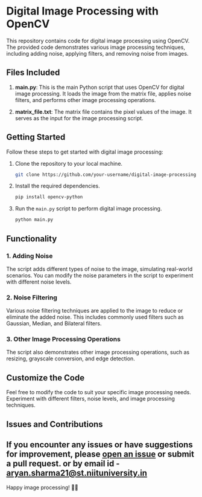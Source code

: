 # Digital Image Processing with OpenCV

This repository contains code for digital image processing using OpenCV. The provided code demonstrates various image processing techniques, including adding noise, applying filters, and removing noise from images.

## Files Included

1. **main.py**: This is the main Python script that uses OpenCV for digital image processing. It loads the image from the matrix file, applies noise filters, and performs other image processing operations.

2. **matrix_file.txt**: The matrix file contains the pixel values of the image. It serves as the input for the image processing script.

## Getting Started

Follow these steps to get started with digital image processing:

1. Clone the repository to your local machine.

    ```bash
    git clone https://github.com/your-username/digital-image-processing.git
    ```

2. Install the required dependencies.

    ```bash
    pip install opencv-python
    ```

3. Run the `main.py` script to perform digital image processing.

    ```bash
    python main.py
    ```

## Functionality

### 1. Adding Noise

The script adds different types of noise to the image, simulating real-world scenarios. You can modify the noise parameters in the script to experiment with different noise levels.

### 2. Noise Filtering

Various noise filtering techniques are applied to the image to reduce or eliminate the added noise. This includes commonly used filters such as Gaussian, Median, and Bilateral filters.

### 3. Other Image Processing Operations

The script also demonstrates other image processing operations, such as resizing, grayscale conversion, and edge detection.

## Customize the Code

Feel free to modify the code to suit your specific image processing needs. Experiment with different filters, noise levels, and image processing techniques.

## Issues and Contributions

If you encounter any issues or have suggestions for improvement, please [open an issue](https://github.com/Zilean12/digital-image-processing/issues) or submit a pull request.
or by email id - aryan.sharma21@st.niituniversity.in
---

Happy image processing! 🌈📸
